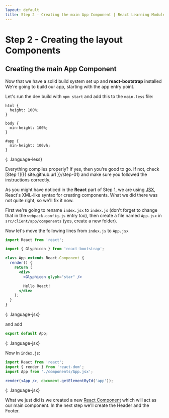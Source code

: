 ```yaml
---
layout: default
title: Step 2 - Creating the main App Component | React Learning Module
---
```


# Step 2 - Creating the layout Components

## Creating the main App Component

Now that we have a solid build system set up and **react-bootstrap** installed
We're going to build our app, starting with the app entry point.

Let's run the dev build with `npm start` and add this to the `main.less` file:

~~~less
html {
  height: 100%;
}

body {
  min-height: 100%;
}

#app {
  min-height: 100vh;
}
~~~
{: .language-less}

Everything compiles properly? If yes, then you're good to go. If not, check [Step 1]({{ site.github.url }}/step-01) and make sure you followed the instructions correctly.

As you might have noticed in the **React** part of Step 1, we are using [JSX](https://facebook.github.io/jsx/), React's XML-like syntax for creating components. What we did there was not quite right, so we'll fix it now.

First we're going to rename `index.jsx` to `index.js` (don't forget to change that in the `webpack.config.js` entry too),
then create a file named `App.jsx` in `src/client/app/components` (yes, create a new folder).

Now let's move the following lines from `index.js` to `App.jsx`

~~~jsx
import React from 'react';

import { Glyphicon } from 'react-bootstrap';

class App extends React.Component {
  render() {
    return (
      <div>
        <Glyphicon glyph="star" />

        Hello React!
      </div>
    );
  }
}
~~~
{: .language-jsx}

and add

~~~jsx
export default App;
~~~
{: .language-jsx}

Now in `index.js`:

~~~jsx
import React from 'react';
import { render } from 'react-dom';
import App from './components/App.jsx';

render(<App />, document.getElementById('app'));
~~~
{: .language-jsx}

What we just did is we created a new [React Component](https://facebook.github.io/react/docs/component-api.html) which will act as our main component. In the next step we'll create the Header and the Footer.
